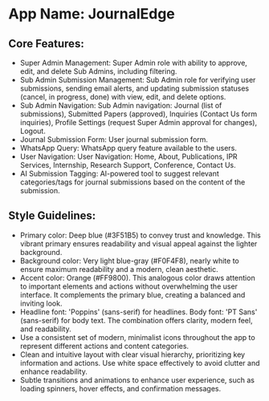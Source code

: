 # **App Name**: JournalEdge

## Core Features:

- Super Admin Management: Super Admin role with ability to approve, edit, and delete Sub Admins, including filtering.
- Sub Admin Submission Management: Sub Admin role for verifying user submissions, sending email alerts, and updating submission statuses (cancel, in progress, done) with view, edit, and delete options.
- Sub Admin Navigation: Sub Admin navigation: Journal (list of submissions), Submitted Papers (approved), Inquiries (Contact Us form inquiries), Profile Settings (request Super Admin approval for changes), Logout.
- Journal Submission Form: User journal submission form.
- WhatsApp Query: WhatsApp query feature available to the users.
- User Navigation: User Navigation: Home, About, Publications, IPR Services, Internship, Research Support, Conference, Contact Us.
- AI Submission Tagging: AI-powered tool to suggest relevant categories/tags for journal submissions based on the content of the submission.

## Style Guidelines:

- Primary color: Deep blue (#3F51B5) to convey trust and knowledge. This vibrant primary ensures readability and visual appeal against the lighter background.
- Background color: Very light blue-gray (#F0F4F8), nearly white to ensure maximum readability and a modern, clean aesthetic.
- Accent color: Orange (#FF9800). This analogous color draws attention to important elements and actions without overwhelming the user interface. It complements the primary blue, creating a balanced and inviting look.
- Headline font: 'Poppins' (sans-serif) for headlines. Body font: 'PT Sans' (sans-serif) for body text. The combination offers clarity, modern feel, and readability.
- Use a consistent set of modern, minimalist icons throughout the app to represent different actions and content categories.
- Clean and intuitive layout with clear visual hierarchy, prioritizing key information and actions. Use white space effectively to avoid clutter and enhance readability.
- Subtle transitions and animations to enhance user experience, such as loading spinners, hover effects, and confirmation messages.